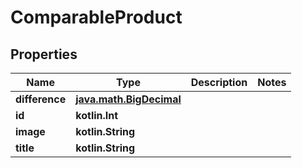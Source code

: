 
# ComparableProduct

## Properties
| Name | Type | Description | Notes |
| ------------ | ------------- | ------------- | ------------- |
| **difference** | [**java.math.BigDecimal**](java.math.BigDecimal.md) |  |  |
| **id** | **kotlin.Int** |  |  |
| **image** | **kotlin.String** |  |  |
| **title** | **kotlin.String** |  |  |



